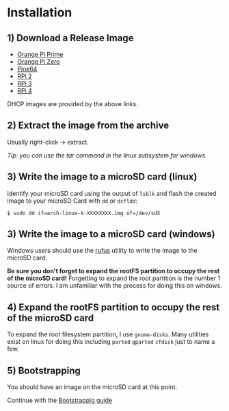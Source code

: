 # Installation

## 1) Download a Release Image

* [Orange Pi Prime](https://github.com/Skyfleet/archlinuxarm/releases/download/latest/orange_pi_prime.img.tar.gz)
* [Orange Pi Zero](https://github.com/Skyfleet/archlinuxarm/releases/download/latest/orange_pi_zero.img.tar.gz)
* [Pine64](https://github.com/Skyfleet/archlinuxarm/releases/download/latest/pine_64.img.tar.gz)
* [RPi 2](https://github.com/Skyfleet/archlinuxarm/releases/download/latest/rpi2.img.tar.gz)
* [RPi 3](https://github.com/Skyfleet/archlinuxarm/releases/download/latest/rpi3.img.tar.gz)
* [RPi 4](https://github.com/Skyfleet/archlinuxarm/releases/download/latest/rpi4.img.tar.gz)


DHCP images are provided by the above links.

## 2) Extract the image from the archive

Usually right-click -> extract.

*Tip: you can use the tar command in the linux subsystem for windows*

## 3) Write the image to a microSD card (linux)

Identify your microSD card using the output of `lsblk` and flash the created image to your microSD Card with `dd` or `dcfldd`:
```
$ sudo dd if=arch-linux-X-XXXXXXXX.img of=/dev/sdX
```

## 3) Write the image to a microSD card (windows)

Windows users should use the [rufus](https://github.com/pbatard/rufus/releases) utility to write the image to the microSD card.

**Be sure you don't forget to expand the rootFS partition to occupy the rest of the microSD card!**
Forgetting to expand the root partition is the number 1 source of errors.
I am unfamiliar with the process for doing this on windows.

## 4) Expand the rootFS partition to occupy the rest of the microSD card

To expand the root filesystem partition, I use `gnome-disks`.
Many utilities exist on linux for doing this including `parted` `gparted` `cfdisk` just to name a few.


## 5) Bootstrapping

You should have an image on the microSD card at this point.

Continue with the [Bootstrappig guide](/IMG_BOOTSTRAP.md)
